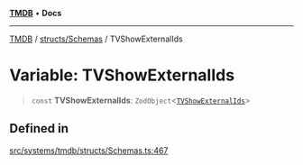 [**TMDB**](../../../README.md) • **Docs**

***

[TMDB](../../../README.md) / [structs/Schemas](../README.md) / TVShowExternalIds

# Variable: TVShowExternalIds

> `const` **TVShowExternalIds**: `ZodObject`\<[`TVShowExternalIds`](../type-aliases/TVShowExternalIds.md)\>

## Defined in

[src/systems/tmdb/structs/Schemas.ts:467](https://github.com/Norviah/media-hub/blob/b0accce5c447ccf1a18696f3cb0baef1f5bd16be/src/systems/tmdb/structs/Schemas.ts#L467)

